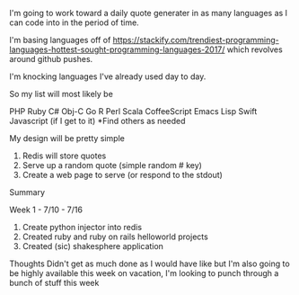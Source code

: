 I'm going to work toward a daily quote generater in as many languages as I can code into in the period of time.

I'm basing languages off of https://stackify.com/trendiest-programming-languages-hottest-sought-programming-languages-2017/ which revolves around github pushes.

I'm knocking languages I've already used day to day.

So my list will most likely be 

PHP
Ruby
C#
Obj-C
Go
R
Perl
Scala
CoffeeScript
Emacs Lisp
Swift
Javascript (if I get to it)
*Find others as needed

My design will be pretty simple
1) Redis will store quotes
2) Serve up a random quote (simple random # key)
3) Create a web page to serve (or respond to the stdout)


Summary 

Week 1 - 7/10 - 7/16
1) Create python injector into redis
2) Created ruby and ruby on rails helloworld projects
3) Created (sic) shakesphere application

Thoughts
Didn't get as much done as I would have like but I'm also going to be highly available this week on vacation, I'm looking to punch through a bunch of stuff this week

